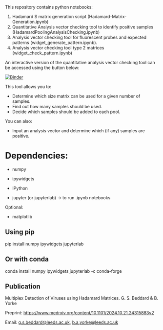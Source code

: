 This repository contains python notebooks:

1. Hadamard S matrix generation script (Hadamard-Matrix-Generation.ipynb)
2. Quantitative Analysis vector checking tool to identify positive samples (HadamardPoolingAnalysisChecking.ipynb)
3. Analysis vector checking tool for fluorescent probes and expected patterns (widget_generate_pattern.ipynb).
4. Analysis vector checking tool type 2 matrices (widget_check_pattern.ipynb)


An interactive version of the quantitative analysis vector checking tool can be accessed using the button below:

[![Binder](https://mybinder.org/badge_logo.svg)](https://mybinder.org/v2/gh/byorke/Hadamard/HEAD?labpath=HadamardPoolingAnalysisChecking.ipynb)

This tool allows you to:
- Determine which size matrix can be used for a given number of samples.
- Find out how many samples should be used.
- Decide which samples should be added to each pool.

You can also:
- Input an analysis vector and determine which (if any) samples are positive.

# Dependencies:

- numpy

- ipywidgets

- IPython

- jupyter (or jupyterlab) → to run .ipynb notebooks

Optional:

- matplotlib

## Using pip
pip install numpy ipywidgets jupyterlab

## Or with conda
conda install numpy ipywidgets jupyterlab -c conda-forge

## Publication

Multiplex Detection of Viruses using Hadamard Matrices. G. S. Beddard & B. Yorke

Preprint: https://www.medrxiv.org/content/10.1101/2024.10.21.24315883v2

Email: g.s.beddard@leeds.ac.uk, b.a.yorke@leeds.ac.uk
